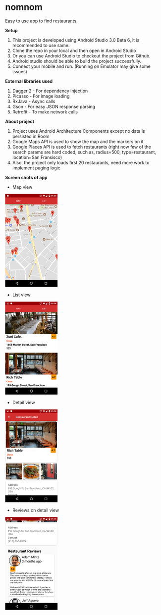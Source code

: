 # nomnom
Easy to use app to find restaurants

**Setup**

1. This project is developed using Android Studio 3.0 Beta 6, it is recommended to use same.
2. Clone the repo in your local and then open in Android Studio
3. Or you can use Android Studio to checkout the project from Github.
4. Android studio should be able to build the project successfully.
5. Connect your mobile and run. (Running on Emulator may give some issues)


**External libraries used**

1. Dagger 2 - For dependency injection
2. Picasso - For image loading
3. RxJava - Async calls
4. Gson - For easy JSON response parsing
5. Retrofit - To make network calls

**About project**
1. Project uses Android Architecture Components except no data is persisted in Room
2. Google Maps API is used to show the map and the markers on it
3. Google Places API is used to fetch restaurants (right now few of the search params are hard coded, such as,
radius=500, type=restaurant, location=San Fransisco)
3. Also, the project only loads first 20 restaurants, need more work to implement paging logic


**Screen shots of app**

* Map view

<img height="300" src="https://raw.githubusercontent.com/rishirajrandive/nomnom/master/screenshots/map.png" alt="Map"/>

* List view

<img height="300" src="https://raw.githubusercontent.com/rishirajrandive/nomnom/master/screenshots/list.png" alt="List"/>

* Detail view

<img height="300" src="https://raw.githubusercontent.com/rishirajrandive/nomnom/master/screenshots/detail1.png" alt="detail"/>

* Reviews on detail view

<img height="300" src="https://raw.githubusercontent.com/rishirajrandive/nomnom/master/screenshots/detail2.png" alt="detail1"/>


